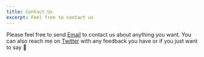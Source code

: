 ```yaml
---
title: Contact Us
excerpt: Feel free to contact us
---
```


Please feel free to send [Email](mailto:codedine94@gmail.com) to contact us about anything you want. You can also reach me on [Twitter](https://twitter.com/xqsit94) with any feedback you have or if you just want to say 👋